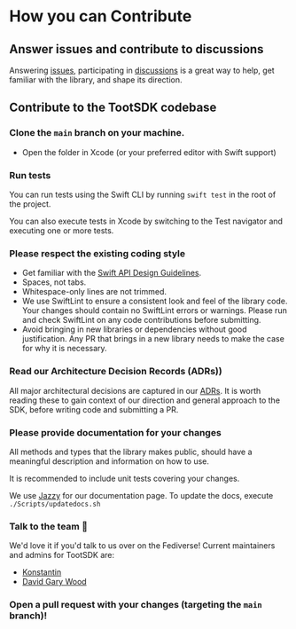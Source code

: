# How you can Contribute

## Answer issues and contribute to discussions

Answering [issues](https://github.com/TootSDK/TootSDK/issues), participating in [discussions](https://github.com/TootSDK/TootSDK/discussions) is a great way to help, get familiar with the library, and shape its direction.

## Contribute to the TootSDK codebase

### Clone the `main` branch on your machine.

- Open the folder in Xcode (or your preferred editor with Swift support)

### Run tests

You can run tests using the Swift CLI by running `swift test` in the root of the project.

You can also execute tests in Xcode by switching to the Test navigator and executing one or more tests.

### Please respect the existing coding style

- Get familiar with the [Swift API Design Guidelines](https://www.swift.org/documentation/api-design-guidelines/).
- Spaces, not tabs.
- Whitespace-only lines are not trimmed.
- We use SwiftLint to ensure a consistent look and feel of the library code. Your changes should contain no SwiftLint errors or warnings. Please run and check SwiftLint on any code contributions before submitting.
- Avoid bringing in new libraries or dependencies without good justification. Any PR that brings in a new library needs to make the case for why it is necessary.

### Read our Architecture Decision Records (ADRs))

All major architectural decisions are captured in our [ADRs](https://github.com/TootSDK/TootSDK/tree/main/architecture/decisions). It is worth reading these to gain context of our direction and general approach to the SDK, before writing code and submitting a PR.

### Please provide documentation for your changes

All methods and types that the library makes public, should have a meaningful description and information on how to use.

It is recommended to include unit tests covering your changes.

We use [Jazzy](https://github.com/realm/jazzy) for our documentation page. To update the docs, execute `./Scripts/updatedocs.sh` 

### Talk to the team 🤙

We'd love it if you'd talk to us over on the Fediverse! Current maintainers and admins for TootSDK are:

- [Konstantin](https://m.iamkonstantin.eu/konstantin)
- [David Gary Wood](https://social.davidgarywood.com/@davidgarywood)

### Open a pull request with your changes (targeting the `main` branch)!

